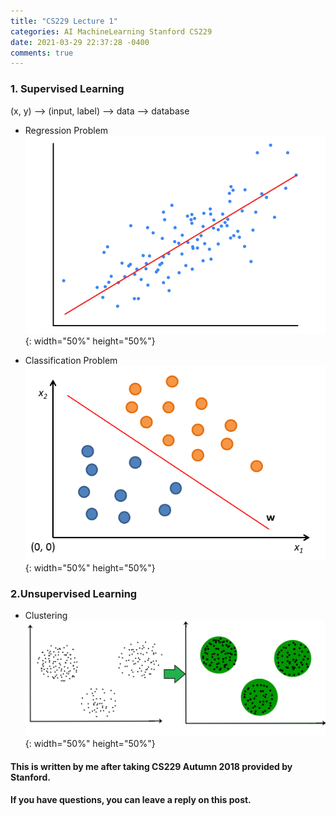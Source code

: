 ```yaml
---
title: "CS229 Lecture 1"
categories: AI MachineLearning Stanford CS229
date: 2021-03-29 22:37:28 -0400
comments: true
---
```


### 1. Supervised Learning
(x, y) --> (input, label) --> data --> database

- Regression Problem  
![linear regression](/images/stanford229/linear_regression.png){: width="50%" height="50%"}

- Classification Problem  
![classification problems](/images/stanford229/classification_problems.png){: width="50%" height="50%"}

### 2.Unsupervised Learning
- Clustering
![clustering](/images/stanford229/clustering.jpg){: width="50%" height="50%"}

#### This is written by me after taking CS229 Autumn 2018 provided by Stanford.
#### If you have questions, you can leave a reply on this post.

